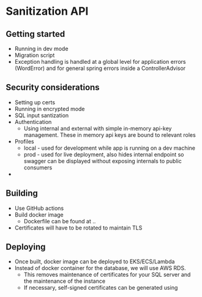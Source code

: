 # Sanitization API

## Getting started

- Running in dev mode
- Migration script
- Exception handling is handled at a global level for application errors (WordError) and for general spring errors inside a ControllerAdvisor

## Security considerations
- Setting up certs
- Running in encrypted mode
- SQL input santization
- Authentication
  - Using internal and external with simple in-memory api-key management. These in memory api keys are bound to relevant roles
- Profiles
  - local - used for development while app is running on a dev machine
  - prod - used for live deployment, also hides internal endpoint so swagger can be displayed without exposing internals to public consumers
- 

## Building

- Use GitHub actions
- Build docker image
  - Dockerfile can be found at ..
- Certificates will have to be rotated to maintain TLS

## Deploying
- Once built, docker image can be deployed to EKS/ECS/Lambda
- Instead of docker container for the database, we will use AWS RDS.
  - This removes maintenance of certificates for your SQL server and the maintenance of the instance
  - If necessary, self-signed certificates can be generated using <script name>
- Logging and monitoring will be enabled using OTeL
  - A docker-compose file can be found at <location>
  - OTLP exporter endpoint can be configured to export data to an OTeL collector
#### Docker container
- docker file
- CICD
- generate certs into certs folder
- how to rotate certs
#### OTeL
- OTLP demo
#### MSSQL config
- encrypt = true
- Santize input
- Migration script for setup
#### env vars
- db creds
- active profile
#### AUTH
- Roles & spring security
- Global exception handling